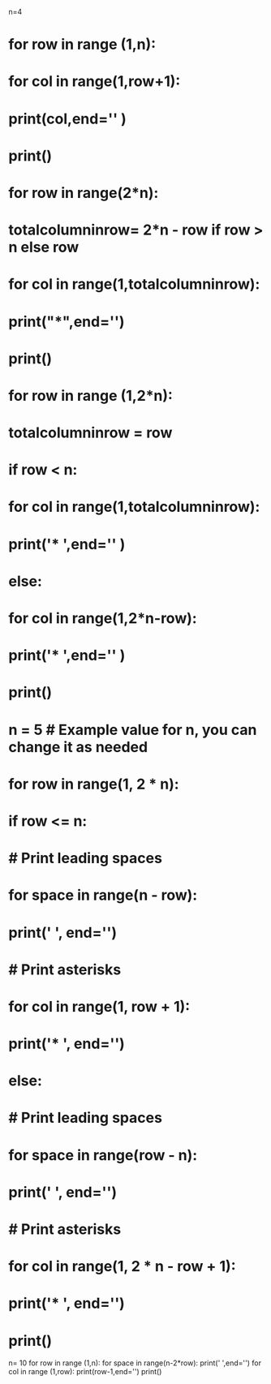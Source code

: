 n=4


# for row in range (1,n):
#     for col in range(1,row+1):
#         print(col,end='' )
#     print()    



# for row in range(2*n):
#     totalcolumninrow= 2*n - row if row > n else row
#     for col in range(1,totalcolumninrow):
#         print("*",end='')
#     print()



# for row in range (1,2*n):
#     totalcolumninrow = row
#     if row < n:
#         for col in range(1,totalcolumninrow):
#             print('* ',end='' )
#     else:
#         for col in range(1,2*n-row):
#             print('* ',end='' )    
#     print()








# n = 5  # Example value for n, you can change it as needed

# for row in range(1, 2 * n):
#     if row <= n:
#         # Print leading spaces
#         for space in range(n - row):
#             print(' ', end='')
#         # Print asterisks
#         for col in range(1, row + 1):
#             print('* ', end='')
#     else:
#         # Print leading spaces
#         for space in range(row - n):
#             print(' ', end='')
#         # Print asterisks
#         for col in range(1, 2 * n - row + 1):
#             print('* ', end='')
#     print()




n= 10
for row in range (1,n):
    for space in range(n-2*row):
        print(' ',end='')
    for col in range (1,row):
        print(row-1,end='')
    print()
